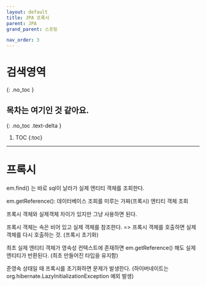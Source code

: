 ```yaml
---
layout: default
title: JPA 프록시
parent: JPA
grand_parent: 스프링

nav_order: 3
---
```


# 검색영역
{: .no_toc }

## 목차는 여기인 것 같아요.
{: .no_toc .text-delta }

1. TOC
{:toc}

---

# 프록시

em.find() 는 바로 sql이 날라가 실제 엔티티 객체를 조회한다.

em.getReference(): 데이터베이스 조회를 미루는 가짜(프록시) 엔티티 객체 조회

프록시 객체와 실제객체 차이가 있지만 그냥 사용하면 된다.

프록시 객체는 속은 비어 있고 실제 객체를 참조한다. => 프록시 객체를 호출하면 실제 객체를 다시 호출하는 것. (프록시 초기화)

최초 실제 엔티티 객체가 영속성 컨텍스트에 존재하면 em.getReference() 해도 실제 엔티티가 반환된다. (최초 만들어진 타입을 유지함)

준영속 상태일 때 프록시를 초기화하면 문제가 발생한다. (하이버네이트는 org.hibernate.LazyInitializationException 예외 발생)
